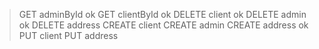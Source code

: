 > GET adminById 
ok
> GET clientById
ok
> DELETE client
ok
> DELETE admin
ok
> DELETE address
> CREATE client
> CREATE admin
> CREATE address
ok
> PUT client
> PUT address

